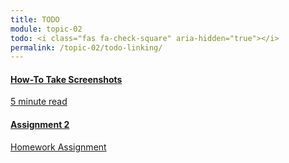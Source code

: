 ```yaml
---
title: TODO
module: topic-02
todo: <i class="fas fa-check-square" aria-hidden="true"></i>
permalink: /topic-02/todo-linking/
---
```


<div class="row text-center">
  <div class="col-lg-4">
    <div class="bs-component">
      <div class="list-group">
        <a href="http://laptops.reviewed.com/content/how-to-take-a-screenshot-on-mac-and-pc" target="_blank" class="list-group-item">
          <i class="icon-hw fas fa-object-group" aria-hidden="true"></i>
          <h4 class="list-group-item-heading">How-To Take Screenshots</h4>
          <div class="divider-hw"></div>
          <p class="list-group-item-text"><i class="far fa-clock" aria-hidden="true"></i> 5 minute read</p>
        </a>
      </div>
    </div>
  </div>
  <div class="col-lg-4">
    <div class="bs-component">
      <div class="list-group">
        <a href="{{ site.data.moodle.main | append: site.data.moodle.topic-02 }}" target="_blank" class="list-group-item">
          <i class="icon-hw fas fa-file-upload"></i>
          <h4 class="list-group-item-heading">Assignment 2</h4>
          <div class="divider-hw"></div>
          <p class="list-group-item-text"><i class="fas fa-edit" aria-hidden="true"></i> Homework Assignment</p>
        </a>
      </div>
    </div>
  </div>
</div>
